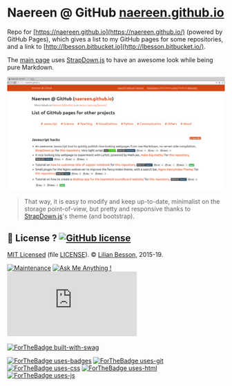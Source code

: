 # Naereen @ GitHub [naereen.github.io](https://naereen.github.io/)
Repo for [https://naereen.github.io](https://naereen.github.io/) (powered by GitHub Pages), which gives a list to my GitHub pages for some repositories, and a link to [http://lbesson.bitbucket.io](http://lbesson.bitbucket.io/).

The [main page](index.html) uses [StrapDown.js](https://GitHub.com/Naereen/StrapDown.js) to have an awesome look while being pure Markdown.

![Small demo of the https://naereen.github.io/ webpage](demo.png)

> That way, it is easy to modify and keep up-to-date, minimalist on the storage point-of-view, but pretty and responsive thanks to [StrapDown.js](https://GitHub.com/Naereen/StrapDown.js)'s theme (and bootstrap).

## :scroll: License ? [![GitHub license](https://img.shields.io/github/license/Naereen/naereen.github.io.svg)](https://github.com/Naereen/naereen.github.io/blob/master/LICENSE)
[MIT Licensed](https://lbesson.mit-license.org/) (file [LICENSE](LICENSE)).
© [Lilian Besson](https://GitHub.com/Naereen), 2015-19.

[![Maintenance](https://img.shields.io/badge/Maintained%3F-yes-green.svg)](https://GitHub.com/Naereen/naereen.github.io/graphs/commit-activity)
[![Ask Me Anything !](https://img.shields.io/badge/Ask%20me-anything-1abc9c.svg)](https://GitHub.com/Naereen/ama)
[![Analytics](https://ga-beacon.appspot.com/UA-38514290-17/github.com/Naereen/naereen.github.io/README.md?pixel)](https://GitHub.com/Naereen/naereen.github.io/)

[![ForTheBadge built-with-swag](http://ForTheBadge.com/images/badges/built-with-swag.svg)](https://GitHub.com/Naereen/)

[![ForTheBadge uses-badges](http://ForTheBadge.com/images/badges/uses-badges.svg)](http://ForTheBadge.com)
[![ForTheBadge uses-git](http://ForTheBadge.com/images/badges/uses-git.svg)](https://GitHub.com/)
[![ForTheBadge uses-css](http://ForTheBadge.com/images/badges/uses-css.svg)](http://ForTheBadge.com)
[![ForTheBadge uses-html](http://ForTheBadge.com/images/badges/uses-html.svg)](http://ForTheBadge.com)
[![ForTheBadge uses-js](http://ForTheBadge.com/images/badges/uses-js.svg)](http://ForTheBadge.com)
